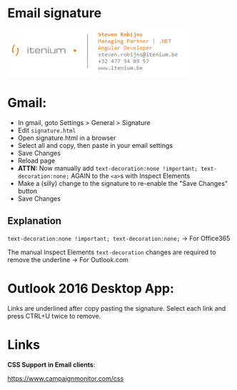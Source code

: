 Email signature
===============

![Signature example](example_signature.PNG)

Gmail:
===

- In gmail, goto Settings > General > Signature
- Edit `signature.html`
- Open signature.html in a browser
- Select all and copy, then paste in your email settings
- Save Changes
- Reload page
- **ATTN:** Now manually add `text-decoration:none !important; text-decoration:none;` AGAIN to the `<a>`s with Inspect Elements 
- Make a (silly) change to the signature to re-enable the "Save Changes" button
- Save Changes

Explanation
-------------------

`text-decoration:none !important; text-decoration:none;`
-> For Office365

The manual Inspect Elements `text-decoration` changes are required to remove the underline 
-> For Outlook.com

Outlook 2016 Desktop App:
===

Links are underlined after copy pasting the signature. Select each link and press CTRL+U twice to remove.


Links
===

**CSS Support in Email clients**:

https://www.campaignmonitor.com/css
